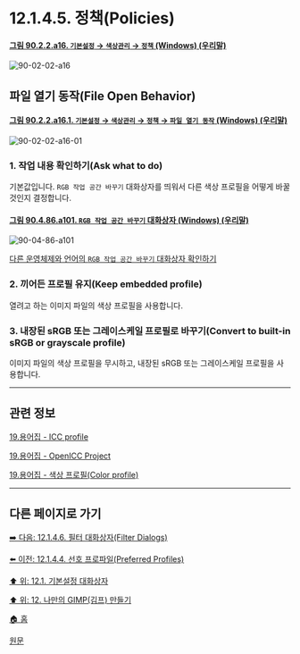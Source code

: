 # 12.1.4.5. 정책(Policies)

<a id="90-02-02-a16"></a>

#### [그림 90.2.2.a16. `기본설정` → `색상관리` → `정책` (Windows) (우리말)](./90-02-02-color-management.md#90-02-02-a16)
![90-02-02-a16](https://github.com/wonder13662/gimp/assets/15767104/9e71fb6c-317b-43d2-a9f7-c6043ede8d35)

## 파일 열기 동작(File Open Behavior)

<a id="90-02-02-a16-01"></a>

#### [그림 90.2.2.a16.1. `기본설정` → `색상관리` → `정책` → `파일 열기 동작` (Windows) (우리말)](./90-02-02-color-management.md#90-02-02-a16-01)
![90-02-02-a16-01](https://github.com/wonder13662/gimp/assets/15767104/5e58251f-0ed3-482e-9382-eb98eea865b5)

### 1. 작업 내용 확인하기(Ask what to do)
기본값입니다. `RGB 작업 공간 바꾸기` 대화상자를 띄워서 다른 색상 프로필을 어떻게 바꿀 것인지 결정합니다.

<a id="90-04-86-a101"></a>

#### [그림 90.4.86.a101. `RGB 작업 공간 바꾸기` 대화상자 (Windows) (우리말)](./90-04-86-convert_to_rgb_working_space.md#90-04-86-a101)
![90-04-86-a101](https://github.com/wonder13662/gimp/assets/15767104/aafd69a7-9b1f-4fed-b378-0e0eeeed444d)

[다른 운영체제와 언어의 `RGB 작업 공간 바꾸기` 대화상자 확인하기](./90-04-86-convert_to_rgb_working_space.md#90-04-86-a102)

### 2. 끼어든 프로필 유지(Keep embedded profile)
열려고 하는 이미지 파일의 색상 프로필을 사용합니다.

### 3. 내장된 sRGB 또는 그레이스케일 프로필로 바꾸기(Convert to built-in sRGB or grayscale profile)
이미지 파일의 색상 프로필을 무시하고, 내장된 sRGB 또는 그레이스케일 프로필을 사용합니다.

***

## 관련 정보

[19.용어집 - ICC profile](./19-glossaryx-icc_profile.md)

[19.용어집 - OpenICC Project](./19-glossaryx-open_icc.md)

[19.용어집 - 색상 프로필(Color profile)](./19-glossaryx-color_profile.md)

***

## 다른 페이지로 가기

[➡️ 다음: 12.1.4.6. 필터 대화상자(Filter Dialogs)](./12-01-04-06-filter_dialogs.md)

[⬅️ 이전: 12.1.4.4. 선호 프로파일(Preferred Profiles)](./12-01-04-04-preferred_profiles.md)

[⬆️ 위: 12.1. 기본설정 대화상자](./12-01-00-preference-dialog.md)

[⬆️ 위: 12. 나만의 GIMP(김프) 만들기](./12-00-enrich-my-gimp.md)

[🏠 홈](./00-home.md)

[원문](https://docs.gimp.org/2.10/ko/gimp-pimping.html#gimp-prefs-color-management)
